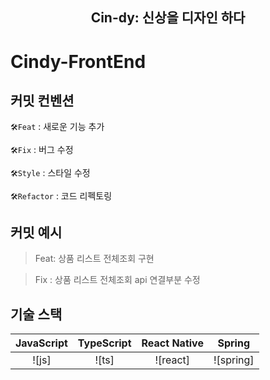 <div align="center">
    <h2>Cin-dy: 신상을 디자인 하다 </h2>
</div>

# Cindy-FrontEnd

## 커밋 컨벤션
`🛠️Feat` : 새로운 기능 추가

`🛠️Fix` : 버그 수정

`🛠️Style` : 스타일 수정

`🛠️Refactor` : 코드 리펙토링


## 커밋 예시
> Feat: 상품 리스트 전체조회 구현

> Fix : 상품 리스트 전체조회 api 연결부분 수정


## 기술 스택

| JavaScript | TypeScript |  React Native   |  Spring   |
| :--------: | :--------: | :------: | :-----: |
|   ![js]    |   ![ts]    | ![react] | ![spring] |
